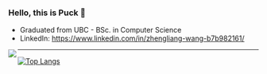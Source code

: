 ### Hello, this is Puck 👋

* Graduated from UBC - BSc. in Computer Science
* LinkedIn: https://www.linkedin.com/in/zhengliang-wang-b7b982161/

<img src="https://github-readme-stats.yezihaohao.vercel.app/api?username=pwang1997&show_icons=true&icon_color=805AD5&text_color=718096&hide_title=true&bg_color=FFFFFF" align="left" />

---

[![Top Langs](https://github-readme-stats.vercel.app/api/top-langs/?username=pwang1997&layout=compact)](https://github.com/pwang1997/pwang1997)


